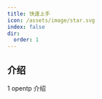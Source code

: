 ```yaml
---
title: 快速上手
icon: /assets/image/star.svg
index: false
dir:
  order: 1
---
```


<Catalog />

<!-- <Catalog /> -->

## 介绍

1 opentp 介绍
